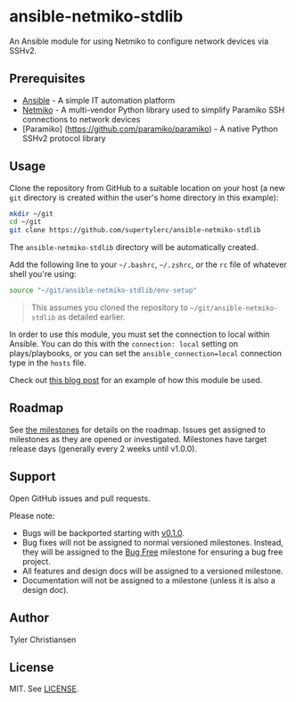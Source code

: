 # ansible-netmiko-stdlib

An Ansible module for using Netmiko to configure network devices via SSHv2.

## Prerequisites

* [Ansible](https://github.com/ansible/ansible) - A simple IT automation platform
* [Netmiko](https://github.com/ktbyers/netmiko) - A multi-vendor Python library used to simplify Paramiko SSH connections to network devices
 * [Paramiko] (https://github.com/paramiko/paramiko) - A native Python SSHv2 protocol library

## Usage

Clone the repository from GitHub to a suitable location on your host (a new `git` directory is created within the user's home directory in this example):

```bash
mkdir ~/git
cd ~/git
git clone https://github.com/supertylerc/ansible-netmiko-stdlib
```

The `ansible-netmiko-stdlib` directory will be automatically created.

Add the following line to your `~/.bashrc`, `~/.zshrc`, or the `rc` file of whatever shell you're using:

```bash
source "~/git/ansible-netmiko-stdlib/env-setup"
```

> This assumes you cloned the repository to `~/git/ansible-netmiko-stdlib` as detailed earlier.

In order to use this module, you must set the connection to local within Ansible.  You can do this with the `connection: local` setting on plays/playbooks, or you can set the `ansible_connection=local` connection type in the `hosts` file.

Check out
[this blog post](http://blog.tylerc.me/automation/2015/03/16/ansible-netmiko-stdlib/) for an example of how this module be used.

## Roadmap

See [the milestones](https://github.com/supertylerc/ansible-netmiko-stdlib/milestones)
for details on the roadmap.  Issues get assigned to milestones as they are opened or investigated.  Milestones have target release days (generally every 2 weeks until v1.0.0).

## Support

Open GitHub issues and pull requests.

Please note:

* Bugs will be backported starting with [v0.1.0](https://github.com/supertylerc/ansible-netmiko-stdlib/milestones/v0.1.0).
* Bug fixes will not be assigned to normal versioned milestones.  Instead, they will be assigned to the [Bug Free](https://github.com/supertylerc/ansible-netmiko-stdlib/issues?q=milestone%3A%22Bug+Free%22+) milestone for ensuring a bug free project.
* All features and design docs will be assigned to a versioned milestone.
* Documentation will not be assigned to a milestone (unless it is also a design doc).

## Author

Tyler Christiansen

## License

MIT.  See [LICENSE](LICENSE).
